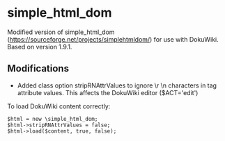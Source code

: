 # simple_html_dom

Modified version of simple_html_dom (https://sourceforge.net/projects/simplehtmldom/) for use with DokuWiki. Based on version 1.9.1.

## Modifications
* Added class option stripRNAttrValues to ignore \r \n characters in tag attribute values. This affects the DokuWiki editor ($ACT='edit')


To load DokuWiki content correctly:

```
$html = new \simple_html_dom;
$html->stripRNAttrValues = false;
$html->load($content, true, false);
```